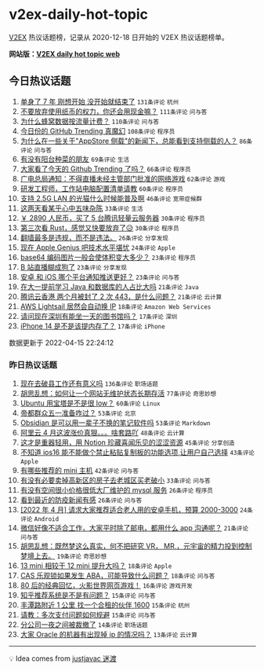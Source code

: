 # v2ex-daily-hot-topic

[V2EX](https://www.v2ex.com/) 热议话题榜，记录从 2020-12-18 日开始的 V2EX 热议话题榜单。

**网站版：[V2EX daily hot topic web](https://boojack.github.io/v2ex-daily-hot-topic-web/)**

## 今日热议话题

<!-- TODAY BEGIN -->

1. [单身了 7 年 刚想开始 没开始就结束了](https://www.v2ex.com/t/847085) `131条评论` `杭州`
1. [不要放弃使用纸币的权力，你还会用现金嘛？](https://www.v2ex.com/t/847170) `111条评论` `问与答`
1. [为什么蜂窝数据按流量计费？](https://www.v2ex.com/t/847064) `110条评论` `问与答`
1. [今日份的 GitHub Trending 真魔幻](https://www.v2ex.com/t/847082) `108条评论` `程序员`
1. [为什么在一些关于"AppStore 侧载"的新闻下，总能看到支持侧载的人？](https://www.v2ex.com/t/847162) `86条评论` `问与答`
1. [有没有阳台种菜的朋友](https://www.v2ex.com/t/847118) `69条评论` `生活`
1. [大家看了今天的 Github Trending 了吗？](https://www.v2ex.com/t/847113) `66条评论` `程序员`
1. [广电总局通知：不得直播未经主管部门批准的网络游戏](https://www.v2ex.com/t/847101) `62条评论` `游戏`
1. [研发工程师，工作站电脑配置清单请教](https://www.v2ex.com/t/847098) `60条评论` `程序员`
1. [支持 2.5G LAN 的光猫什么时候能普及啊](https://www.v2ex.com/t/847063) `46条评论` `宽带症候群`
1. [这两天看某乎心中五味杂陈](https://www.v2ex.com/t/847172) `33条评论` `生活`
1. [￥ 2890 人民币，买了 5 台腾讯轻量云服务器](https://www.v2ex.com/t/847223) `30条评论` `程序员`
1. [第三次看 Rust，感觉又快要放弃了😥](https://www.v2ex.com/t/847187) `30条评论` `程序员`
1. [翻墙最多是违规，而不是违法。](https://www.v2ex.com/t/847231) `26条评论` `分享发现`
1. [现在 Apple Genius 吧技术水平堪忧](https://www.v2ex.com/t/847121) `24条评论` `Apple`
1. [base64 编码图片一般会使体积变大多少？](https://www.v2ex.com/t/847238) `23条评论` `程序员`
1. [B 站直播糊成狗了](https://www.v2ex.com/t/847219) `23条评论` `分享发现`
1. [安卓 和 iOS 哪个平台通知推送更好？](https://www.v2ex.com/t/847123) `23条评论` `问与答`
1. [在大一提前学习 Java 和数据库的人占比大吗](https://www.v2ex.com/t/847251) `21条评论` `Java`
1. [腾讯云香港 两个月被封了 2 次 443，是什么问题？](https://www.v2ex.com/t/847190) `21条评论` `云计算`
1. [AWS Lightsail 居然会自动换 IP](https://www.v2ex.com/t/847086) `18条评论` `Amazon Web Services`
1. [请问现在深圳有能坐一天的图书馆吗？](https://www.v2ex.com/t/847114) `17条评论` `深圳`
1. [iPhone 14 是不是该提内存了？](https://www.v2ex.com/t/847092) `17条评论` `iPhone`

数据更新于 2022-04-15 22:24:12

<!-- TODAY END -->

### 昨日热议话题

<!-- YESTERDAY BEGIN -->

1. [现在去破县工作还有意义吗](https://www.v2ex.com/t/846868) `136条评论` `职场话题`
1. [胡思乱想：如何让一个网站无维护状态长期存活](https://www.v2ex.com/t/846869) `77条评论` `奇思妙想`
1. [Ubuntu 用宝塔是不是很 low？](https://www.v2ex.com/t/846893) `60条评论` `Linux`
1. [帝都群众五一准备咋过？](https://www.v2ex.com/t/846926) `53条评论` `北京`
1. [Obsidian 是可以用一辈子不换的笔记软件吗](https://www.v2ex.com/t/847011) `53条评论` `Markdown`
1. [阿里云 4 月这波涨价真狠。。。啥套路吖](https://www.v2ex.com/t/846888) `48条评论` `云计算`
1. [这才是重器轻用，用 Notion 珍藏喜闻乐见的涩涩资源](https://www.v2ex.com/t/847034) `45条评论` `分享创造`
1. [不知道 ios16 能不能做个禁止粘贴复制板的功能选项,让用户自己选择](https://www.v2ex.com/t/846886) `43条评论` `Apple`
1. [有哪些推荐的 mini 主机](https://www.v2ex.com/t/846897) `42条评论` `问与答`
1. [有没有必要卖掉高新区的房子去老城区买老破小](https://www.v2ex.com/t/846937) `33条评论` `问与答`
1. [有没有空间很小价格很低大厂维护的 mysql 服务](https://www.v2ex.com/t/846996) `26条评论` `程序员`
1. [看到最近的防疫新闻有感](https://www.v2ex.com/t/846952) `26条评论` `问与答`
1. [[2022 年 4 月] 请求大家推荐适合老人用的安卓手机，预算 2000-3000](https://www.v2ex.com/t/846898) `24条评论` `Android`
1. [微信好像不适合工作，大家平时除了邮电，都用什么 app 沟通呢？](https://www.v2ex.com/t/846970) `21条评论` `问与答`
1. [胡思乱想：既然梦这么真实，何不把研究 VR， MR,，元宇宙的精力投到控制梦境上去。](https://www.v2ex.com/t/846962) `19条评论` `奇思妙想`
1. [13 mini 相较于 12 mini 提升大吗？](https://www.v2ex.com/t/847018) `18条评论` `Apple`
1. [CAS 乐观锁如果发生 ABA，可能导致什么问题？](https://www.v2ex.com/t/846914) `18条评论` `问与答`
1. [80 后的经典回忆，火影世界网页游戏！](https://www.v2ex.com/t/846864) `16条评论` `游戏开发`
1. [知乎推荐系统是不是有问题？](https://www.v2ex.com/t/846987) `15条评论` `问与答`
1. [丰潭路附近 1 公里 找一个合租的伙伴 1600](https://www.v2ex.com/t/846905) `15条评论` `杭州`
1. [请教：多次支付问题如何规避](https://www.v2ex.com/t/846902) `15条评论` `问与答`
1. [分公司一夜之间被裁撤了](https://www.v2ex.com/t/846964) `14条评论` `职场话题`
1. [大家 Oracle 的机器有出现掉 ip 的情况吗？](https://www.v2ex.com/t/846973) `13条评论` `云计算`

<!-- YESTERDAY END -->

---

💡 Idea comes from [justjavac 迷渡](https://github.com/justjavac/)
